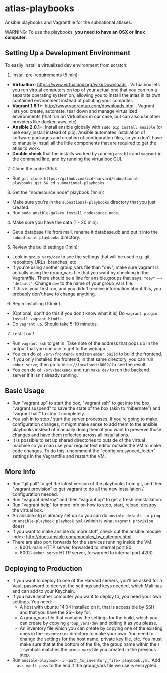atlas-playbooks
===============

Ansible playbooks and Vagrantfile for the subnational atlases.

WARNING: To use the playbooks, **you need to have an OSX or linux computer**.

Setting Up a Development Environment
------------------------------------

To easily install a virtualized dev environment from scratch:

1. Install pre-requirements (5 min):
  - **Virtualbox**: https://www.virtualbox.org/wiki/Downloads . Virtualbox lets
  you run virtual computers on top of your actual one that you can run a
  separate operating system on, allowing you to install the atlas in its own
  contained environment instead of polluting your computer.
  - **Vagrant 1.8.1+**: http://www.vagrantup.com/downloads.html . Vagrant lets you
  create, automate, tear down and manage virtualized environments (that run on
  Virtualbox in our case, but can also use other providers like docker, aws,
  etc).
  - **Ansible 2.0.1+**: Install ansible globally with `sudo pip install ansible` (or use easy_install
  instead of pip). Ansible automates installation of software packages and
  creation of configuration files, so you don’t have to manually install
  all the little components that are required to get the atlas to work.
  - **Double check** that the installs worked by running `ansible` and `vagrant` in
  the command line, and by running the virtualbox GUI.

2. Clone the code (30s):
  - Run `git clone https://github.com/cid-harvard/subnational-playbooks.git && cd
    subnational-playbooks`

3. Get the "nodesource.node" playbook (1min):
  - Make sure you're in the `subnational-playbooks` directory that you just created.
  - Run `sudo ansible-galaxy install nodesource.node`.

4. Make sure you have the data (1 - 20 min):
  - Get a database file from mali, rename it database.db and put it into the `subnational-playbooks` directory.

5. Review the build settings (1min):
  - Look in `group_vars/dev` to see the settings that will be used e.g. git
    repository URLs, branches, etc
  - If you're using another group_vars file than "dev", make sure vagrant is
    actually using the group_vars file that you want by checking in the
    Vagrantfile. There should be a line for ansible.groups that says:
    `"dev" => "default"`. Change `dev` to the name of your group_vars file.
  - If this is your first run, and you didn't receive information about this,
    you probably don't have to change anything.

6. Begin installing (10min)
  - (Optional, don't do this if you don't know what it is) Do `vagrant plugin install vagrant-bindfs`.
  - Do `vagrant up`. Should take 5-10 minutes.

7. Test it out!
  - Run `vagrant ssh` to get in. Take note of the address that pops up in the
    output that you can use to get to the webapp.
  - You can do `cd /srv/frontend/` and run `ember build` to build the frontend.
  - If you only installed the frontend, in that same directory, you can run
    `ember serve`, then go to `http://localhost:8002/` to see the result.
  - You can do `cd /srv/backend/` and run `make dev` to run the backend server if it
    isn't already running.

Basic Usage
-----------
- Run “vagrant up” to start the box, "vagrant ssh" to get into the box,
  "vagrant suspend" to save the state of the box (akin to “hibernate”) and
  “vagrant halt” to stop it completely.
- You ssh in to stop / start the server processes. If you’re going to make
  configuration changes, it might make sense to add them to the ansible
  playbooks instead of manually doing them if you want to preserve those
  changes and have them reflected across all installations.
- It is possible to set up shared directories to outside of the virtual machine
  so you can use your regular text editor outside the VM to make code changes.
  To do this, uncomment the "config.vm.synced_folder" settings in the
  Vagrantfile and restart the VM.

More Info
---------
- Run “git pull” to get the latest version of the playbooks from git, and then "vagrant provision” to get vagrant to do all the new installation / configuration needed.
- Run "vagrant destroy" and then “vagrant up” to get a fresh reinstallation.
- Run "vagrant help" for more info on how to stop, start, reload, destroy the virtual box.
- An ansible.cfg is already set up so you can do `ansible default -m ping` or `ansible-playbook playbook.yml` (which is what `vagrant provision` does)
- If you want to make ansible do more stuff, check out the ansible module index: http://docs.ansible.com/modules_by_category.html
- There are also port forwards for the services running inside the VM.
    * 8001: main HTTP server, forwarded to internal port 80
    * 8002: `ember serve` HTTP server, forwarded to internal port 4200

<!--
- Make sure you have an ssh-agent running (check with `ps aux | grep
  ssh-agent`) and add your github ssh key with `ssh-add ~/.ssh/key_name.rsa`.
  Ssh-agent lets you use your local ssh keys in the remote server. This allows
  you to do a “git clone” on the virtual box even though your ssh keys are not
  there. To learn more about ssh-agent, read this guide
  (https://help.github.com/articles/using-ssh-agent-forwarding)
  -->

Deploying to Production
-----------------------
- If you want to deploy to one of the Harvard servers, you'll be asked for a
  Vault password to decrypt the settings and keys needed, which Mali has and
  can add to your Keychain.
- If you have another computer you want to deploy to, you need your own
  settings. You need:
    * A host with ubuntu 14.04 installed on it, that is accessible by SSH and
      that you have the SSH key for.
    * A group_vars file that contains the settings for the build, which you can
      create by copying `group_vars/dev` and editing it as you please.
    * An inventory file which you can create by copying one of the existing
      ones in the `inventories` directory to make your own. You need to change
      the settings for the host name, private key file, etc. You must make sure
      that at the bottom of the file, the group name within the `[  ]` symbols
      matches the `group_vars` file you created in the previous step.
- Run `ansible-playbook -i <path_to_inventory_file> playbook.yml`. Add
  `--ask-vault-pass` to the end if the group_vars file we use is encrypted.

